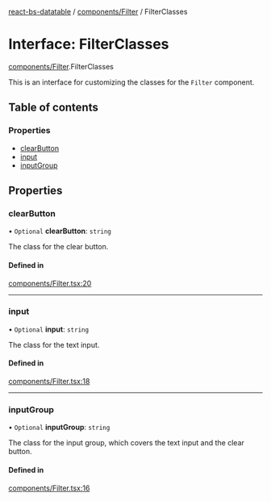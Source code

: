 [react-bs-datatable](../README.md) / [components/Filter](../modules/components_Filter.md) / FilterClasses

# Interface: FilterClasses

[components/Filter](../modules/components_Filter.md).FilterClasses

This is an interface for customizing the classes for
the `Filter` component.

## Table of contents

### Properties

- [clearButton](components_Filter.FilterClasses.md#clearbutton)
- [input](components_Filter.FilterClasses.md#input)
- [inputGroup](components_Filter.FilterClasses.md#inputgroup)

## Properties

### clearButton

• `Optional` **clearButton**: `string`

The class for the clear button.

#### Defined in

[components/Filter.tsx:20](https://github.com/imballinst/react-bs-datatable/blob/f45e78e/src/components/Filter.tsx#L20)

___

### input

• `Optional` **input**: `string`

The class for the text input.

#### Defined in

[components/Filter.tsx:18](https://github.com/imballinst/react-bs-datatable/blob/f45e78e/src/components/Filter.tsx#L18)

___

### inputGroup

• `Optional` **inputGroup**: `string`

The class for the input group, which covers the
text input and the clear button.

#### Defined in

[components/Filter.tsx:16](https://github.com/imballinst/react-bs-datatable/blob/f45e78e/src/components/Filter.tsx#L16)
